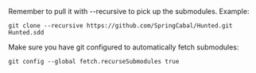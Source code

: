 Remember to pull it with --recursive to pick up the submodules. 
Example: 
```
git clone --recursive https://github.com/SpringCabal/Hunted.git Hunted.sdd
```
Make sure you have git configured to automatically fetch submodules:
```
git config --global fetch.recurseSubmodules true
```
